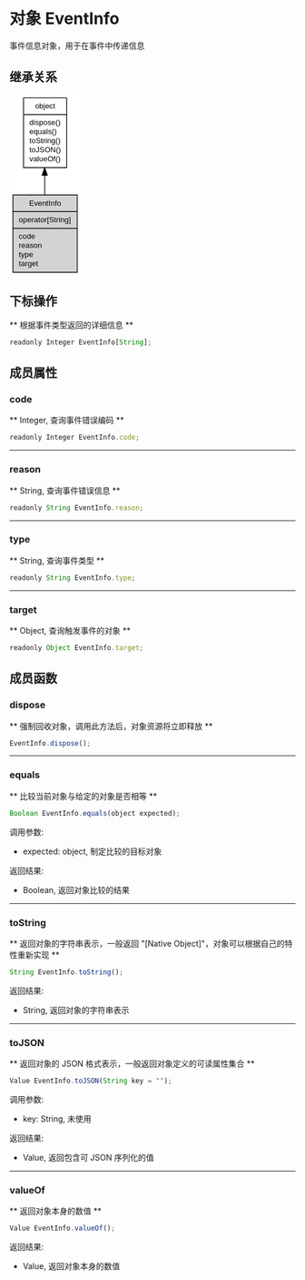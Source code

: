 # 对象 EventInfo
事件信息对象，用于在事件中传递信息

## 继承关系
<div class="inherits"><svg width="93pt" height="238pt" viewBox="0.00 0.00 93.00 238.00" xmlns="http://www.w3.org/2000/svg" xmlns:xlink="http://www.w3.org/1999/xlink">
<g id="graph0" class="graph" transform="scale(1 1) rotate(0) translate(4 234)">
<title>%0</title>
<polygon fill="#ffffff" stroke="transparent" points="-4,4 -4,-234 89,-234 89,4 -4,4"/>
<!-- object -->
<g id="node1" class="node">
<title>object</title>
<g id="a_node1"><a xlink:href="object.md" xlink:title="object">
<polygon fill="#ffffff" stroke="transparent" points="14,-138 14,-230 71,-230 71,-138 14,-138"/>
<polygon fill="none" stroke="#000000" points="14.5,-208 14.5,-230 71.5,-230 71.5,-208 14.5,-208"/>
<text text-anchor="start" x="29.6625" y="-216" font-family="Helvetica,sans-Serif" font-size="10.00" fill="#000000">object</text>
<polygon fill="none" stroke="#000000" points="14.5,-138 14.5,-208 71.5,-208 71.5,-138 14.5,-138"/>
<text text-anchor="start" x="19.5" y="-194" font-family="Helvetica,sans-Serif" font-size="10.00" fill="#000000"> dispose()</text>
<text text-anchor="start" x="19.5" y="-182" font-family="Helvetica,sans-Serif" font-size="10.00" fill="#000000"> equals()</text>
<text text-anchor="start" x="19.5" y="-170" font-family="Helvetica,sans-Serif" font-size="10.00" fill="#000000"> toString()</text>
<text text-anchor="start" x="19.5" y="-158" font-family="Helvetica,sans-Serif" font-size="10.00" fill="#000000"> toJSON()</text>
<text text-anchor="start" x="19.5" y="-146" font-family="Helvetica,sans-Serif" font-size="10.00" fill="#000000"> valueOf()</text>
</a>
</g>
</g>
<!-- EventInfo -->
<g id="node2" class="node">
<title>EventInfo</title>
<g id="a_node2"><a xlink:title="EventInfo">
<polygon fill="#d3d3d3" stroke="transparent" points="0,0 0,-102 85,-102 85,0 0,0"/>
<polygon fill="none" stroke="#000000" points=".5,-80 .5,-102 85.5,-102 85.5,-80 .5,-80"/>
<text text-anchor="start" x="21.879" y="-88" font-family="Helvetica,sans-Serif" font-size="10.00" fill="#000000">EventInfo</text>
<polygon fill="none" stroke="#000000" points=".5,-58 .5,-80 85.5,-80 85.5,-58 .5,-58"/>
<text text-anchor="start" x="5.5" y="-66" font-family="Helvetica,sans-Serif" font-size="10.00" fill="#000000"> operator[String]</text>
<polygon fill="none" stroke="#000000" points=".5,0 .5,-58 85.5,-58 85.5,0 .5,0"/>
<text text-anchor="start" x="5.5" y="-44" font-family="Helvetica,sans-Serif" font-size="10.00" fill="#000000"> code</text>
<text text-anchor="start" x="5.5" y="-32" font-family="Helvetica,sans-Serif" font-size="10.00" fill="#000000"> reason</text>
<text text-anchor="start" x="5.5" y="-20" font-family="Helvetica,sans-Serif" font-size="10.00" fill="#000000"> type</text>
<text text-anchor="start" x="5.5" y="-8" font-family="Helvetica,sans-Serif" font-size="10.00" fill="#000000"> target</text>
</a>
</g>
</g>
<!-- object&#45;&gt;EventInfo -->
<g id="edge1" class="edge">
<title>object-&gt;EventInfo</title>
<path fill="none" stroke="#000000" d="M42.5,-127.6477C42.5,-119.1551 42.5,-110.4363 42.5,-102.0632"/>
<polygon fill="#000000" stroke="#000000" points="39.0001,-127.8563 42.5,-137.8563 46.0001,-127.8563 39.0001,-127.8563"/>
</g>
</g>
</svg></div>

## 下标操作
        
** 根据事件类型返回的详细信息 **
```JavaScript
readonly Integer EventInfo[String];
```

## 成员属性
        
### code
** Integer, 查询事件错误编码 **
```JavaScript
readonly Integer EventInfo.code;
```

--------------------------
### reason
** String, 查询事件错误信息 **
```JavaScript
readonly String EventInfo.reason;
```

--------------------------
### type
** String, 查询事件类型 **
```JavaScript
readonly String EventInfo.type;
```

--------------------------
### target
** Object, 查询触发事件的对象 **
```JavaScript
readonly Object EventInfo.target;
```

## 成员函数
        
### dispose
** 强制回收对象，调用此方法后，对象资源将立即释放 **
```JavaScript
EventInfo.dispose();
```

--------------------------
### equals
** 比较当前对象与给定的对象是否相等 **
```JavaScript
Boolean EventInfo.equals(object expected);
```

调用参数:
* expected: object, 制定比较的目标对象

返回结果:
* Boolean, 返回对象比较的结果

--------------------------
### toString
** 返回对象的字符串表示，一般返回 "[Native Object]"，对象可以根据自己的特性重新实现 **
```JavaScript
String EventInfo.toString();
```

返回结果:
* String, 返回对象的字符串表示

--------------------------
### toJSON
** 返回对象的 JSON 格式表示，一般返回对象定义的可读属性集合 **
```JavaScript
Value EventInfo.toJSON(String key = "");
```

调用参数:
* key: String, 未使用

返回结果:
* Value, 返回包含可 JSON 序列化的值

--------------------------
### valueOf
** 返回对象本身的数值 **
```JavaScript
Value EventInfo.valueOf();
```

返回结果:
* Value, 返回对象本身的数值

